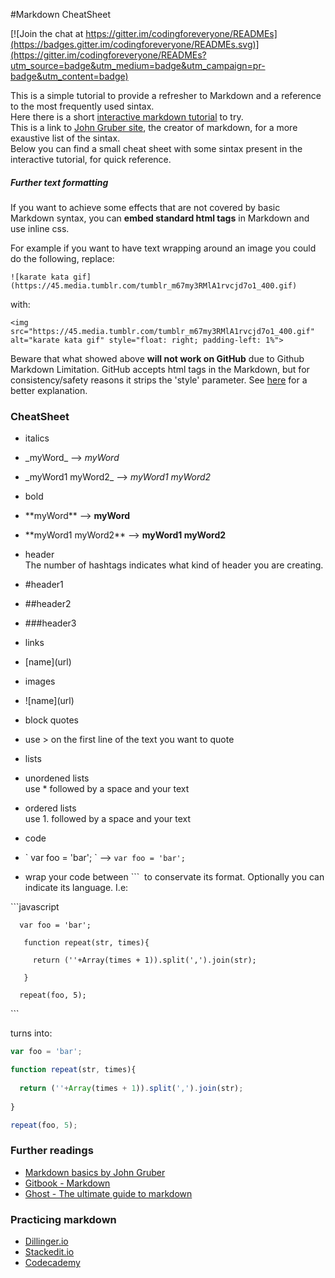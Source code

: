 #Markdown CheatSheet

[![Join the chat at https://gitter.im/codingforeveryone/READMEs](https://badges.gitter.im/codingforeveryone/READMEs.svg)](https://gitter.im/codingforeveryone/READMEs?utm_source=badge&utm_medium=badge&utm_campaign=pr-badge&utm_content=badge)


This is a simple tutorial  to provide a refresher to Markdown and a reference to the most frequently used sintax.  
Here there is a short [interactive markdown tutorial](http://markdowntutorial.com/) to try.   
This is a link to [John Gruber site](https://daringfireball.net/projects/markdown/syntax), the creator of markdown, for a more exaustive list of the sintax.  
Below you can find a small cheat sheet with some sintax present in the interactive tutorial, for quick reference.

##### Further text formatting
If you want to achieve some effects that are not covered by basic Markdown syntax, you can **embed standard html tags** in Markdown and use inline css.

For example if you want to have text wrapping around an image you could do the following, replace:

```
![karate kata gif](https://45.media.tumblr.com/tumblr_m67my3RMlA1rvcjd7o1_400.gif)
```

with:

```
<img  src="https://45.media.tumblr.com/tumblr_m67my3RMlA1rvcjd7o1_400.gif" alt="karate kata gif" style="float: right; padding-left: 1%">
```


Beware that what showed above **will not work on GitHub** due to Github Markdown Limitation.
GitHub accepts html tags in the Markdown, but for consistency/safety reasons it strips the 'style' parameter.
See [here](http://stackoverflow.com/questions/20598628/do-style-tags-work-in-markdown) for a better explanation.


### CheatSheet

* italics
 * \_myWord\_   -->    _myWord_  
 * \_myWord1 myWord2\_   -->   _myWord1 myWord2_



* bold
 * \*\*myWord\*\*    -->   **myWord**
 * \*\*myWord1 myWord2\*\*   -->   **myWord1 myWord2**



* header  
The number of hashtags indicates what kind of header you are creating.
 * \#header1 
 * \#\#header2
 * \#\#\#header3 


* links
 * \[name]\(url\)

* images
 * \!\[name]\(url\)

* block quotes
 * use \> on the first line of the text you want to quote

* lists
 * unordened lists  
 use \* followed by a space and your text
 * ordered lists  
 use 1. followed by a space and  your text

* code
 * \` var foo = 'bar'; \`  --> `var foo = 'bar';` 
 * wrap your code between \`\`\`  to conservate its format. Optionally you can indicate its language. I.e:
 
  \`\`\`javascript
  
      var foo = 'bar';
      
       function repeat(str, times){
        
         return (''+Array(times + 1)).split(',').join(str);
        
       }
      
      repeat(foo, 5);
  
  \`\`\`

 turns into:
 
 ```javascript
 var foo = 'bar';

 function repeat(str, times){
  
   return (''+Array(times + 1)).split(',').join(str);
  
 }

repeat(foo, 5);
 ```

### Further readings

- [Markdown basics by John Gruber](https://daringfireball.net/projects/markdown/basics)
- [Gitbook - Markdown](https://www.gitbook.com/book/gitbookio/markdown/details)
- [Ghost - The ultimate guide to markdown](https://blog.ghost.org/markdown/)

### Practicing markdown

- [Dillinger.io](http://dillinger.io)
- [Stackedit.io](https://stackedit.io)
- [Codecademy](https://www.codecademy.com/courses/web-intermediate-en-Bw3bg/2/1)


